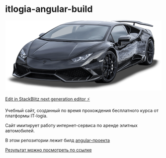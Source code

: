 # itlogia-angular-build
![Машинка для красоты](/images/main-car.png)

[Edit in StackBlitz next generation editor ⚡️](https://stackblitz.com/~/github.com/iZelikov/itlogia-course-frontend)

Учебный сайт, созданный по время прохождения бесплатного курса от платформы IT-logia. 

Сайт имитирует работу интернет-сервиса по аренде элитных автомобилей. 

В этом репозитории лежит билд [angular-проекта](https://github.com/iZelikov/itlogia-angular)

[Результат можно посмотреть по ссылке](https://izelikov.github.io/cars/)
